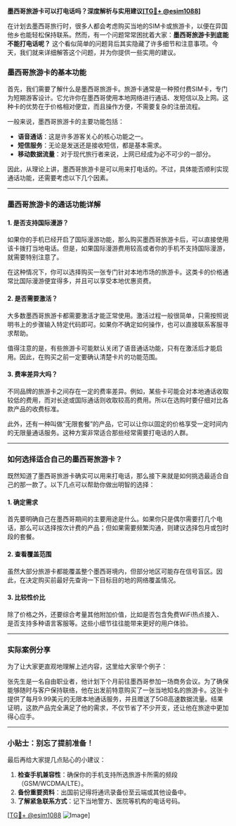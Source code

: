 **墨西哥旅游卡可以打电话吗？深度解析与实用建议[[TG💪+ @esim1088](https://t.me/s/esim1088)]**

在计划去墨西哥旅行时，很多人都会考虑购买当地的SIM卡或旅游卡，以便在异国他乡也能轻松保持联系。然而，有一个问题常常困扰着大家：**墨西哥旅游卡到底能不能打电话呢？** 这个看似简单的问题背后其实隐藏了许多细节和注意事项。今天，我们就来详细解答这个问题，并为你提供一些实用的建议。

### 墨西哥旅游卡的基本功能

首先，我们需要了解什么是墨西哥旅游卡。旅游卡通常是一种预付费SIM卡，专门为短期游客设计。它允许你在墨西哥使用本地网络进行通话、发短信以及上网。这种卡的优势在于价格相对便宜，而且操作方便，不需要复杂的注册流程。

一般来说，墨西哥旅游卡的主要功能包括：

- **语音通话**：这是许多游客关心的核心功能之一。
- **短信服务**：无论是发送还是接收短信，都是基本需求。
- **移动数据流量**：对于现代旅行者来说，上网已经成为必不可少的一部分。
  
因此，从理论上讲，墨西哥旅游卡是可以用来打电话的。不过，具体能否顺利实现通话功能，还需要考虑以下几个因素。

---

### 墨西哥旅游卡的通话功能详解

#### 1. 是否支持国际漫游？
如果你的手机已经开启了国际漫游功能，那么购买墨西哥旅游卡后，可以直接使用该卡拨打当地电话。但是，如果国际漫游费用较高或者你的手机不支持国际漫游，就需要特别注意了。

在这种情况下，你可以选择购买一张专门针对本地市场的旅游卡。这类卡的价格通常比国际漫游便宜得多，并且可以享受本地优惠资费。

#### 2. 是否需要激活？
大多数墨西哥旅游卡都需要激活才能正常使用。激活过程一般很简单，只需按照说明书上的步骤输入特定代码即可。如果你不确定如何操作，也可以直接联系客服寻求帮助。

值得注意的是，有些旅游卡可能默认关闭了语音通话功能，只有在激活后才能启用。因此，在购买之前一定要确认清楚卡片的功能范围。

#### 3. 费率差异大吗？
不同品牌的旅游卡之间存在一定的费率差异。例如，某些卡可能会对本地通话收取较低的费用，而对长途或国际通话则收取较高的费用。所以在选购时要仔细对比各款产品的收费标准。

此外，还有一种叫做“无限套餐”的产品，它可以让你以固定的价格享受一定时间内的无限量通话服务。这种方案非常适合那些经常需要打电话的人群。

---

### 如何选择适合自己的墨西哥旅游卡？

既然知道了墨西哥旅游卡确实可以用来打电话，那么接下来就是如何挑选最适合自己的那一款了。以下几点可以帮助你做出明智的选择：

#### 1. 确定需求
首先要明确自己在墨西哥期间的主要用途是什么。如果你只是偶尔需要打几个电话，那么可以选择按次计费的产品；但如果需要频繁沟通，则建议选择包月或包时段的套餐。

#### 2. 查看覆盖范围
虽然大部分旅游卡都能覆盖整个墨西哥境内，但部分地区可能存在信号盲区。因此，在决定购买前最好先查询一下目标目的地的网络覆盖情况。

#### 3. 比较性价比
除了价格之外，还要综合考量其他附加价值，比如是否包含免费WiFi热点接入、是否支持多种语言客服等。这些小细节往往能带来更好的用户体验。

---

### 实际案例分享

为了让大家更直观地理解上述内容，这里给大家举个例子：

张先生是一名自由职业者，他计划下个月前往墨西哥参加一场商务会议。为了确保能够随时与客户保持联络，他在出发前特意购买了一张当地知名的旅游卡。这张卡提供了每月9.99美元的无限本地通话服务，并且赠送了5GB高速数据流量。结果证明，这款产品完全满足了他的需求，不仅节省了不少开支，还让他在旅途中更加得心应手。

---

### 小贴士：别忘了提前准备！

最后再给大家提几点贴心的小建议：

1. **检查手机兼容性**：确保你的手机支持所选旅游卡所需的频段（GSM/WCDMA/LTE）。
2. **备份重要资料**：出国前记得将通讯录备份至云端或其他设备中。
3. **了解紧急联系方式**：记下当地警方、医院等机构的电话号码。

[[TG💪+ @esim1088](https://t.me/s/esim1088) ![Image](https://i.postimg.cc/4NQfJmqS/Snipaste-2025-05-13-00-14-12.png)]